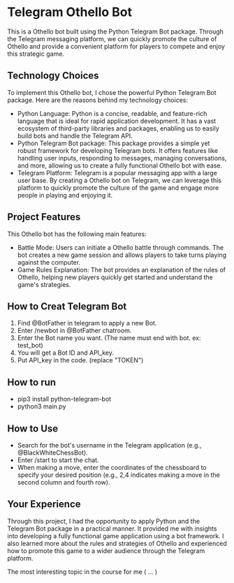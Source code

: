 # Telegram Othello Bot
This is a Othello bot built using the Python Telegram Bot package. Through the Telegram messaging platform, we can quickly promote the culture of Othello and provide a convenient platform for players to compete and enjoy this strategic game.

## Technology Choices

To implement this Othello bot, I chose the powerful Python Telegram Bot package. Here are the reasons behind my technology choices:

- Python Language: Python is a concise, readable, and feature-rich language that is ideal for rapid application development. It has a vast ecosystem of third-party libraries and packages, enabling us to easily build bots and handle the Telegram API.
- Python Telegram Bot package: This package provides a simple yet robust framework for developing Telegram bots. It offers features like handling user inputs, responding to messages, managing conversations, and more, allowing us to create a fully functional Othello bot with ease.
- Telegram Platform: Telegram is a popular messaging app with a large user base. By creating a Othello bot on Telegram, we can leverage this platform to quickly promote the culture of the game and engage more people in playing and enjoying it.
## Project Features

This Othello bot has the following main features:

- Battle Mode: Users can initiate a Othello battle through commands. The bot creates a new game session and allows players to take turns playing against the computer.
- Game Rules Explanation: The bot provides an explanation of the rules of Othello, helping new players quickly get started and understand the game's strategies.

## How to Creat Telegram Bot

1. Find @BotFather in telegram to apply a new Bot.
2. Enter /newbot in @BotFather chatroom.
3. Enter the Bot name you want. (The name must end with bot. ex: test_bot)
4. You will get a Bot ID and API_key.
5. Put API_key in the code. (replace "TOKEN")


## How to run

- pip3 install python-telegram-bot
- python3 main.py

## How to Use

- Search for the bot's username in the Telegram application (e.g., @BlackWhiteChessBot).
- Enter /start to start the chat.
- When making a move, enter the coordinates of the chessboard to specify your desired position (e.g., 2,4 indicates making a move in the second column and fourth row).

## Your Experience

Through this project, I had the opportunity to apply Python and the Telegram Bot package in a practical manner. It provided me with insights into developing a fully functional game application using a bot framework. I also learned more about the rules and strategies of Othello and experienced how to promote this game to a wider audience through the Telegram platform.

The most interesting topic in the course for me ( ... )

